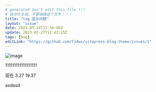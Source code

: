 ```yaml
---
# generated don't edit this file !!!
# 自动化生成，不要编辑这个文件！！！
title: "tag 显示问题"
layout: "issue"
date: 2023-03-24T15:34:09Z
update: 2023-03-27T11:42:15Z
tags: [bug]
editLink: "https://github.com/fzdwx/vitepress-blog-theme/issues/1"
---
```


![image](https://user-images.githubusercontent.com/65269574/227571047-8528b666-693d-4659-86a7-a9fcd2f784f7.png)

111111111111111111

现在 3.27 19.37  

asdasd
